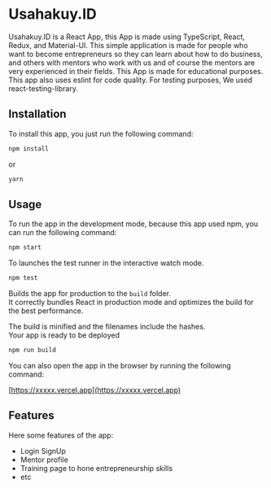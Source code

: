 # Usahakuy.ID

Usahakuy.ID is a React App, this App is made using TypeScript, React, Redux, and Material-UI. This simple application is made for people who want to become entrepreneurs so they can learn about how to do business, and others with mentors who work with us and of course the mentors are very experienced in their fields. This App is made for educational purposes. This app also uses eslint for code quality. For testing purposes, We used react-testing-library.

## Installation

To install this app, you just run the following command:

```bash
npm install
```

or

```bash
yarn
```

## Usage

To run the app in the development mode, because this app used npm, you can run the following command:

```bash
npm start
```

To launches the test runner in the interactive watch mode.

```bash
npm test
```

Builds the app for production to the `build` folder.\
It correctly bundles React in production mode and optimizes the build for the best performance.

The build is minified and the filenames include the hashes.\
Your app is ready to be deployed

```bash
npm run build
```

You can also open the app in the browser by running the following command:

[https://xxxxx.vercel.app](https://xxxxx.vercel.app)

## Features

Here some features of the app:

- Login SignUp
- Mentor profile
- Training page to hone entrepreneurship skills
- etc
